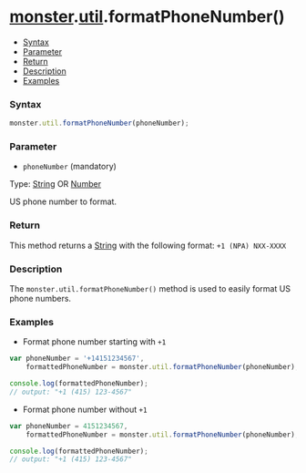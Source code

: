 # [monster][monster].[util][util].formatPhoneNumber()

* [Syntax](#syntax)
* [Parameter](#parameter)
* [Return](#return)
* [Description](#description)
* [Examples](#examples)

### Syntax
```javascript
monster.util.formatPhoneNumber(phoneNumber);
```

### Parameter
* `phoneNumber` (mandatory)

 Type: [String][string_literal] OR [Number][integer]

 US phone number to format.

### Return
This method returns a [String][string_literal] with the following format: `+1 (NPA) NXX-XXXX`

### Description
The `monster.util.formatPhoneNumber()` method is used to easily format US phone numbers.

### Examples
* Format phone number starting with `+1`
```javascript
var phoneNumber = '+14151234567',
    formattedPhoneNumber = monster.util.formatPhoneNumber(phoneNumber);

console.log(formattedPhoneNumber);
// output: "+1 (415) 123-4567"
```

* Format phone number without `+1`
```javascript
var phoneNumber = 4151234567,
    formattedPhoneNumber = monster.util.formatPhoneNumber(phoneNumber);

console.log(formattedPhoneNumber);
// output: "+1 (415) 123-4567"
```

[monster]: ../../monster.md
[util]: ../util.md

[string_literal]: https://developer.mozilla.org/en-US/docs/Web/JavaScript/Guide/Values,_variables,_and_literals#String_literals
[integer]: https://developer.mozilla.org/en-US/docs/Web/JavaScript/Guide/Values,_variables,_and_literals#Integers